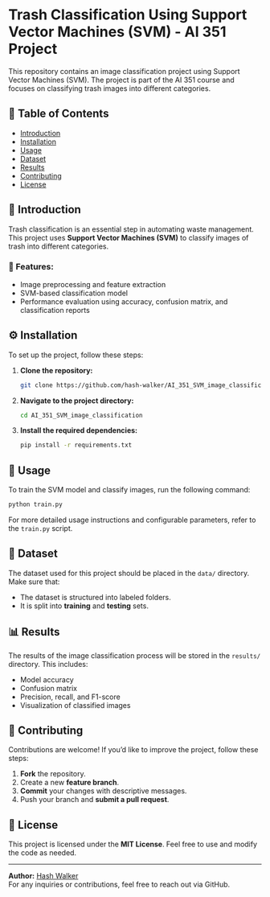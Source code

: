 # Trash Classification Using Support Vector Machines (SVM) - AI 351 Project

This repository contains an image classification project using Support Vector Machines (SVM). The project is part of the AI 351 course and focuses on classifying trash images into different categories.

## 📌 Table of Contents
- [Introduction](#introduction)
- [Installation](#installation)
- [Usage](#usage)
- [Dataset](#dataset)
- [Results](#results)
- [Contributing](#contributing)
- [License](#license)

## 📖 Introduction
Trash classification is an essential step in automating waste management. This project uses **Support Vector Machines (SVM)** to classify images of trash into different categories. 

### 🔹 Features:
- Image preprocessing and feature extraction
- SVM-based classification model
- Performance evaluation using accuracy, confusion matrix, and classification reports

## ⚙️ Installation
To set up the project, follow these steps:

1. **Clone the repository:**
   ```bash
   git clone https://github.com/hash-walker/AI_351_SVM_image_classification.git
   ```
2. **Navigate to the project directory:**
   ```bash
   cd AI_351_SVM_image_classification
   ```
3. **Install the required dependencies:**
   ```bash
   pip install -r requirements.txt
   ```

## 🚀 Usage
To train the SVM model and classify images, run the following command:

```bash
python train.py
```

For more detailed usage instructions and configurable parameters, refer to the `train.py` script.

## 📂 Dataset
The dataset used for this project should be placed in the `data/` directory. Make sure that:
- The dataset is structured into labeled folders.
- It is split into **training** and **testing** sets.

## 📊 Results
The results of the image classification process will be stored in the `results/` directory. This includes:
- Model accuracy
- Confusion matrix
- Precision, recall, and F1-score
- Visualization of classified images

## 🤝 Contributing
Contributions are welcome! If you’d like to improve the project, follow these steps:
1. **Fork** the repository.
2. Create a new **feature branch**.
3. **Commit** your changes with descriptive messages.
4. Push your branch and **submit a pull request**.

## 📜 License
This project is licensed under the **MIT License**. Feel free to use and modify the code as needed.

---

**Author:** [Hash Walker](https://github.com/hash-walker)  
For any inquiries or contributions, feel free to reach out via GitHub.
